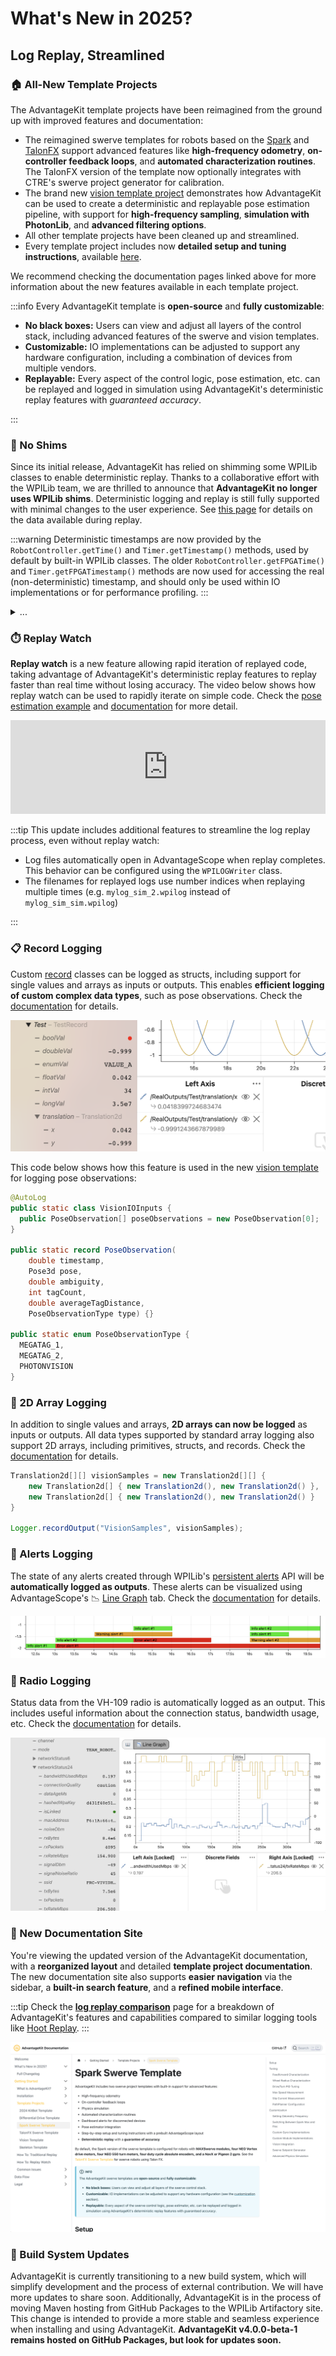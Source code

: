 # What's New in 2025?

<h2 style={{textAlign: "center"}}>Log Replay, Streamlined</h2>

### 🏠 All-New Template Projects

The AdvantageKit template projects have been reimagined from the ground up with improved features and documentation:

- The reimagined swerve templates for robots based on the [Spark](/getting-started/template-projects/spark-swerve-template) and [TalonFX](/getting-started/template-projects/talonfx-swerve-template) support advanced features like **high-frequency odometry**, **on-controller feedback loops**, and **automated characterization routines**. The TalonFX version of the template now optionally integrates with CTRE's swerve project generator for calibration.
- The brand new [vision template project](/getting-started/template-projects/vision-template) demonstrates how AdvantageKit can be used to create a deterministic and replayable pose estimation pipeline, with support for **high-frequency sampling**, **simulation with PhotonLib**, and **advanced filtering options**.
- All other template projects have been cleaned up and streamlined.
- Every template project includes now **detailed setup and tuning instructions**, available [here](/category/template-projects).

We recommend checking the documentation pages linked above for more information about the new features available in each template project.

:::info
Every AdvantageKit template is **open-source** and **fully customizable**:

- **No black boxes:** Users can view and adjust all layers of the control stack, including advanced features of the swerve and vision templates.
- **Customizable:** IO implementations can be adjusted to support any hardware configuration, including a combination of devices from multiple vendors.
- **Replayable:** Every aspect of the control logic, pose estimation, etc. can be replayed and logged in simulation using AdvantageKit's deterministic replay features with _guaranteed accuracy_.

:::

### 🎉 No Shims

Since its initial release, AdvantageKit has relied on shimming some WPILib classes to enable deterministic replay. Thanks to a collaborative effort with the WPILib team, we are thrilled to announce that **AdvantageKit no longer uses WPILib shims**. Deterministic logging and replay is still fully supported with minimal changes to the user experience. See [this page](/data-flow/built-in-logging) for details on the data available during replay.

:::warning
Deterministic timestamps are now provided by the `RobotController.getTime()` and `Timer.getTimestamp()` methods, used by default by built-in WPILib classes. The older `RobotController.getFPGATime()` and `Timer.getFPGATimestamp()` methods are now used for accessing the real (non-deterministic) timestamp, and should only be used within IO implementations or for performance profiling.
:::

<details>
<summary>...</summary>

![No shims](./img/no-shims.gif)

</details>

### ⏱️ Replay Watch

**Replay watch** is a new feature allowing rapid iteration of replayed code, taking advantage of AdvantageKit's deterministic replay features to replay faster than real time without losing accuracy. The video below shows how replay watch can be used to rapidly iterate on simple code. Check the [pose estimation example](/getting-started/what-is-advantagekit/example-rapid-iteration) and [documentation](/getting-started/replay-watch) for more detail.

<iframe width="100%" style={{"aspect-ratio": "16 / 9"}} src="https://www.youtube.com/embed/TYRNqW8SrkE" title="AdvantageKit Replay Watch Demo (Simple)" frameborder="0" allow="accelerometer; autoplay; clipboard-write; encrypted-media; gyroscope; picture-in-picture; web-share" referrerpolicy="strict-origin-when-cross-origin" allowfullscreen></iframe>

:::tip
This update includes additional features to streamline the log replay process, even without replay watch:

- Log files automatically open in AdvantageScope when replay completes. This behavior can be configured using the `WPILOGWriter` class.
- The filenames for replayed logs use number indices when replaying multiple times (e.g. `mylog_sim_2.wpilog` instead of `mylog_sim_sim.wpilog`)

:::

### 📋 Record Logging

Custom [record](https://www.baeldung.com/java-record-keyword) classes can be logged as structs, including support for single values and arrays as inputs or outputs. This enables **efficient logging of custom complex data types**, such as pose observations. Check the [documentation](/data-flow/supported-types#records) for details.

![Record struct](./img/record-struct.png)

This code below shows how this feature is used in the new [vision template](/getting-started/template-projects/vision-template) for logging pose observations:

```java
@AutoLog
public static class VisionIOInputs {
  public PoseObservation[] poseObservations = new PoseObservation[0];
}

public static record PoseObservation(
    double timestamp,
    Pose3d pose,
    double ambiguity,
    int tagCount,
    double averageTagDistance,
    PoseObservationType type) {}

public static enum PoseObservationType {
  MEGATAG_1,
  MEGATAG_2,
  PHOTONVISION
}
```

### 🔢 2D Array Logging

In addition to single values and arrays, **2D arrays can now be logged** as inputs or outputs. All data types supported by standard array logging also support 2D arrays, including primitives, structs, and records. Check the [documentation](/data-flow/supported-types) for details.

```java
Translation2d[][] visionSamples = new Translation2d[][] {
    new Translation2d[] { new Translation2d(), new Translation2d() },
    new Translation2d[] { new Translation2d(), new Translation2d() }
}

Logger.recordOutput("VisionSamples", visionSamples);
```

### 🚨 Alerts Logging

The state of any alerts created through WPILib's [persistent alerts](https://docs.wpilib.org/en/latest/docs/software/telemetry/persistent-alerts.html) API will be **automatically logged as outputs**. These alerts can be visualized using AdvantageScope's 📉 [Line Graph](https://docs.advantagescope.org/tab-reference/line-graph) tab. Check the [documentation](/data-flow/built-in-logging#alerts) for details.

![Alerts screenshot](../data-flow/img/alerts-1.png)

### 📡 Radio Logging

Status data from the VH-109 radio is automatically logged as an output. This includes useful information about the connection status, bandwidth usage, etc. Check the [documentation](/data-flow/built-in-logging#radio-status) for details.

![Radio data](../data-flow/img/radio-1.png)

### 📖 New Documentation Site

You're viewing the updated version of the AdvantageKit documentation, with a **reorganized layout** and detailed **template project documentation**. The new documentation site also supports **easier navigation** via the sidebar, a **built-in search feature**, and a **refined mobile interface**.

:::tip
Check the [**log replay comparison**](/getting-started/what-is-advantagekit/log-replay-comparison) page for a breakdown of AdvantageKit's features and capabilities compared to similar logging tools like [Hoot Replay](https://v6.docs.ctr-electronics.com/en/latest/docs/yearly-changes/yearly-changelog.html#hoot-replay).
:::

![Documentation screenshot](./img/docs-screenshot.png)

### 🚧 Build System Updates

AdvantageKit is currently transitioning to a new build system, which will simplify development and the process of external contribution. We will have more updates to share soon. Additionally, AdvantageKit is in the process of moving Maven hosting from GitHub Packages to the WPILib Artifactory site. This change is intended to provide a more stable and seamless experience when installing and using AdvantageKit. **AdvantageKit v4.0.0-beta-1 remains hosted on GitHub Packages, but look for updates soon.**

